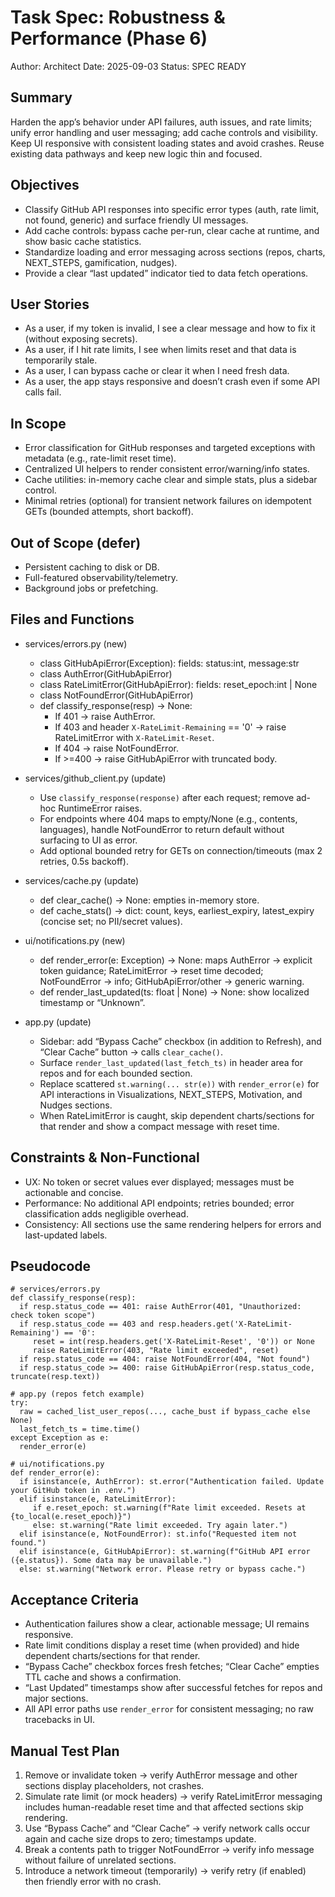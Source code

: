 # Task Spec: Robustness & Performance (Phase 6)

Author: Architect
Date: 2025-09-03
Status: SPEC READY

## Summary
Harden the app’s behavior under API failures, auth issues, and rate limits; unify error handling and user messaging; add cache controls and visibility. Keep UI responsive with consistent loading states and avoid crashes. Reuse existing data pathways and keep new logic thin and focused.

## Objectives
- Classify GitHub API responses into specific error types (auth, rate limit, not found, generic) and surface friendly UI messages.
- Add cache controls: bypass cache per-run, clear cache at runtime, and show basic cache statistics.
- Standardize loading and error messaging across sections (repos, charts, NEXT_STEPS, gamification, nudges).
- Provide a clear “last updated” indicator tied to data fetch operations.

## User Stories
- As a user, if my token is invalid, I see a clear message and how to fix it (without exposing secrets).
- As a user, if I hit rate limits, I see when limits reset and that data is temporarily stale.
- As a user, I can bypass cache or clear it when I need fresh data.
- As a user, the app stays responsive and doesn’t crash even if some API calls fail.

## In Scope
- Error classification for GitHub responses and targeted exceptions with metadata (e.g., rate-limit reset time).
- Centralized UI helpers to render consistent error/warning/info states.
- Cache utilities: in-memory cache clear and simple stats, plus a sidebar control.
- Minimal retries (optional) for transient network failures on idempotent GETs (bounded attempts, short backoff).

## Out of Scope (defer)
- Persistent caching to disk or DB.
- Full-featured observability/telemetry.
- Background jobs or prefetching.

## Files and Functions

- services/errors.py (new)
  - class GitHubApiError(Exception): fields: status:int, message:str
  - class AuthError(GitHubApiError)
  - class RateLimitError(GitHubApiError): fields: reset_epoch:int | None
  - class NotFoundError(GitHubApiError)
  - def classify_response(resp) -> None:
    - If 401 → raise AuthError.
    - If 403 and header `X-RateLimit-Remaining` == '0' → raise RateLimitError with `X-RateLimit-Reset`.
    - If 404 → raise NotFoundError.
    - If >=400 → raise GitHubApiError with truncated body.

- services/github_client.py (update)
  - Use `classify_response(response)` after each request; remove ad-hoc RuntimeError raises.
  - For endpoints where 404 maps to empty/None (e.g., contents, languages), handle NotFoundError to return default without surfacing to UI as error.
  - Add optional bounded retry for GETs on connection/timeouts (max 2 retries, 0.5s backoff).

- services/cache.py (update)
  - def clear_cache() -> None: empties in-memory store.
  - def cache_stats() -> dict: count, keys, earliest_expiry, latest_expiry (concise set; no PII/secret values).

- ui/notifications.py (new)
  - def render_error(e: Exception) -> None: maps AuthError → explicit token guidance; RateLimitError → reset time decoded; NotFoundError → info; GitHubApiError/other → generic warning.
  - def render_last_updated(ts: float | None) -> None: show localized timestamp or “Unknown”.

- app.py (update)
  - Sidebar: add “Bypass Cache” checkbox (in addition to Refresh), and “Clear Cache” button → calls `clear_cache()`.
  - Surface `render_last_updated(last_fetch_ts)` in header area for repos and for each bounded section.
  - Replace scattered `st.warning(... str(e))` with `render_error(e)` for API interactions in Visualizations, NEXT_STEPS, Motivation, and Nudges sections.
  - When RateLimitError is caught, skip dependent charts/sections for that render and show a compact message with reset time.

## Constraints & Non-Functional
- UX: No token or secret values ever displayed; messages must be actionable and concise.
- Performance: No additional API endpoints; retries bounded; error classification adds negligible overhead.
- Consistency: All sections use the same rendering helpers for errors and last-updated labels.

## Pseudocode
```
# services/errors.py
def classify_response(resp):
  if resp.status_code == 401: raise AuthError(401, "Unauthorized: check token scope")
  if resp.status_code == 403 and resp.headers.get('X-RateLimit-Remaining') == '0':
     reset = int(resp.headers.get('X-RateLimit-Reset', '0')) or None
     raise RateLimitError(403, "Rate limit exceeded", reset)
  if resp.status_code == 404: raise NotFoundError(404, "Not found")
  if resp.status_code >= 400: raise GitHubApiError(resp.status_code, truncate(resp.text))

# app.py (repos fetch example)
try:
  raw = cached_list_user_repos(..., cache_bust if bypass_cache else None)
  last_fetch_ts = time.time()
except Exception as e:
  render_error(e)

# ui/notifications.py
def render_error(e):
  if isinstance(e, AuthError): st.error("Authentication failed. Update your GitHub token in .env.")
  elif isinstance(e, RateLimitError):
     if e.reset_epoch: st.warning(f"Rate limit exceeded. Resets at {to_local(e.reset_epoch)}")
     else: st.warning("Rate limit exceeded. Try again later.")
  elif isinstance(e, NotFoundError): st.info("Requested item not found.")
  elif isinstance(e, GitHubApiError): st.warning(f"GitHub API error ({e.status}). Some data may be unavailable.")
  else: st.warning("Network error. Please retry or bypass cache.")
```

## Acceptance Criteria
- Authentication failures show a clear, actionable message; UI remains responsive.
- Rate limit conditions display a reset time (when provided) and hide dependent charts/sections for that render.
- “Bypass Cache” checkbox forces fresh fetches; “Clear Cache” empties TTL cache and shows a confirmation.
- “Last Updated” timestamps show after successful fetches for repos and major sections.
- All API error paths use `render_error` for consistent messaging; no raw tracebacks in UI.

## Manual Test Plan
1) Remove or invalidate token → verify AuthError message and other sections display placeholders, not crashes.
2) Simulate rate limit (or mock headers) → verify RateLimitError messaging includes human-readable reset time and that affected sections skip rendering.
3) Use “Bypass Cache” and “Clear Cache” → verify network calls occur again and cache size drops to zero; timestamps update.
4) Break a contents path to trigger NotFoundError → verify info message without failure of unrelated sections.
5) Introduce a network timeout (temporarily) → verify retry (if enabled) then friendly error with no crash.

